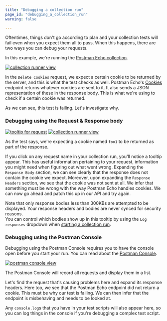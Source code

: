 ```yaml
---
title: "Debugging a collection run"
page_id: "debugging_a_collection_run"
warning: false

---
```


Oftentimes, things don't go according to plan and your collection tests will fail even when you expect them all to pass. When this happens, there are two ways you can debug your requests.

In this example, we're running the [Postman Echo collection](https://docs.postman-echo.com/).

[![collection runner view](https://assets.postman.com/postman-docs/58531976.png)](https://assets.postman.com/postman-docs/58531976.png)

In the `Delete Cookies` request, we expect a certain cookie to be returned by the server, and this is what the test checks as well. Postman Echo's [Cookies](https://docs.postman-echo.com/#37368024-f6a8-0f70-85fc-7e876cde9e33) endpoint returns whatever cookies are sent to it. It also sends a JSON representation of these in the response body. This is what we're using to check if a certain cookie was returned.

As we can see, this test is failing. Let's investigate why.

### Debugging using the Request & Response body

[![tooltip for request](https://assets.postman.com/postman-docs/58532000.png)](https://assets.postman.com/postman-docs/58532000.png)
[![collection runner view](https://assets.postman.com/postman-docs/58532254.png)](https://assets.postman.com/postman-docs/58532254.png)

As the test says, we're expecting a cookie named `foo1` to be returned as part of the response.

If you click on any request name in your collection run, you'll notice a tooltip appear. This has useful information pertaining to your request, information you might need when figuring out what went wrong. Expanding the `Response Body` section, we can see clearly that the response does not contain the cookie we expect. Moreover, upon expanding the `Response Headers` section, we see that the cookie was not sent at all. We infer that something must be wrong with the way Postman Echo handles cookies. We can now go ahead and patch this up in our API and try again.

Note that only response bodies less than 300KBs are attempted to be displayed. Your response headers and bodies are never synced for security reasons.  
You can control which bodies show up in this tooltip by using the `Log responses` dropdown when [starting a collection run](https://learning.postman.com/docs/postman/collection-runs/starting-a-collection-run/).

### Debugging using the Postman Console

Debugging using the Postman Console requires you to have the console open before you start your run. You can read about the [Postman Console](https://learning.postman.com/docs/postman/sending-api-requests/debugging-and-logs/).

[![postman console view](https://assets.postman.com/postman-docs/58532402.png)](https://assets.postman.com/postman-docs/58532402.png)

The Postman Console will record all requests and display them in a list.

Let's find the request that's causing problems here and expand its response headers. Here too, we see that the Postman Echo endpoint did not return a cookie. This must be why our test is failing. We can then infer that the endpoint is misbehaving and needs to be looked at.

Any `console.log`s that you have in your test scripts will also appear here, so you can log things in the console if you're debugging a complex test script. 
